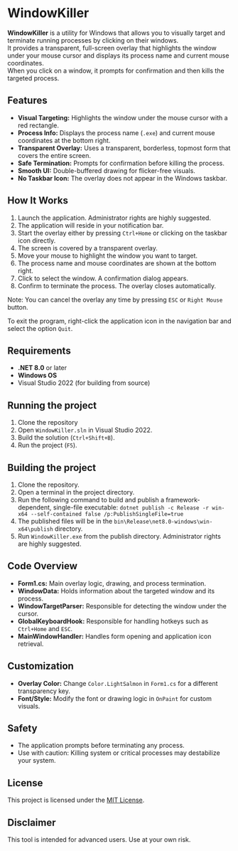 # WindowKiller

**WindowKiller** is a utility for Windows that allows you to visually target and terminate running processes by clicking on their windows.<br> 
It provides a transparent, full-screen overlay that highlights the window under your mouse cursor and displays its process name and current mouse coordinates.<br>
When you click on a window, it prompts for confirmation and then kills the targeted process.

## Features

- **Visual Targeting:** Highlights the window under the mouse cursor with a red rectangle.
- **Process Info:** Displays the process name (`.exe`) and current mouse coordinates at the bottom right.
- **Transparent Overlay:** Uses a transparent, borderless, topmost form that covers the entire screen.
- **Safe Termination:** Prompts for confirmation before killing the process.
- **Smooth UI:** Double-buffered drawing for flicker-free visuals.
- **No Taskbar Icon:** The overlay does not appear in the Windows taskbar.

## How It Works

1. Launch the application. Administrator rights are highly suggested.
2. The application will reside in your notification bar.
3. Start the overlay either by pressing `Ctrl+Home` or clicking on the taskbar icon directly.
4. The screen is covered by a transparent overlay.
5. Move your mouse to highlight the window you want to target.
6. The process name and mouse coordinates are shown at the bottom right.
7. Click to select the window. A confirmation dialog appears.
8. Confirm to terminate the process. The overlay closes automatically.

Note: You can cancel the overlay any time by pressing `ESC` or `Right Mouse` button.

To exit the program, right-click the application icon in the navigation bar and select the option `Quit`.

## Requirements

- **.NET 8.0** or later
- **Windows OS**
- Visual Studio 2022 (for building from source)

## Running the project
1. Clone the repository
2. Open `WindowKiller.sln` in Visual Studio 2022.
3. Build the solution (`Ctrl+Shift+B`).
4. Run the project (`F5`).

## Building the project

1. Clone the repository.
2. Open a terminal in the project directory.
3. Run the following command to build and publish a framework-dependent, single-file executable:
`dotnet publish -c Release -r win-x64 --self-contained false /p:PublishSingleFile=true`
4. The published files will be in the `bin\Release\net8.0-windows\win-x64\publish` directory.
5. Run `WindowKiller.exe` from the publish directory. Administrator rights are highly suggested.

## Code Overview

- **Form1.cs:** Main overlay logic, drawing, and process termination.
- **WindowData:** Holds information about the targeted window and its process.
- **WindowTargetParser:** Responsible for detecting the window under the cursor.
- **GlobalKeyboardHook:** Responsible for handling hotkeys such as `Ctrl+Home` and `ESC`.
- **MainWindowHandler:** Handles form opening and application icon retrieval.

## Customization

- **Overlay Color:** Change `Color.LightSalmon` in `Form1.cs` for a different transparency key.
- **Font/Style:** Modify the font or drawing logic in `OnPaint` for custom visuals.

## Safety

- The application prompts before terminating any process.
- Use with caution: Killing system or critical processes may destabilize your system.

## License

This project is licensed under the [MIT License](LICENSE.txt).

## Disclaimer

This tool is intended for advanced users. Use at your own risk.